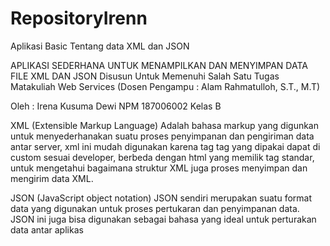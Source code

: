 # RepositoryIrenn
Aplikasi Basic Tentang data XML dan JSON

APLIKASI SEDERHANA UNTUK MENAMPILKAN DAN MENYIMPAN DATA FILE XML DAN JSON
Disusun Untuk Memenuhi Salah Satu Tugas Matakuliah Web Services
(Dosen Pengampu : Alam Rahmatulloh, S.T., M.T)

Oleh :
Irena Kusuma Dewi
NPM 187006002
Kelas B

XML (Extensible Markup Language)
Adalah bahasa markup yang digunkan untuk menyederhanakan suatu proses penyimpanan dan pengiriman data antar server, xml ini mudah digunakan karena tag tag yang dipakai dapat di custom sesuai developer, berbeda dengan html yang memilik tag standar, untuk mengetahui bagaimana struktur XML juga proses menyimpan dan mengirim data XML.

JSON (JavaScript object notation)
JSON sendiri merupakan suatu format data yang digunakan untuk proses pertukaran dan penyimpanan data. JSON ini juga bisa digunakan sebagai bahasa yang ideal untuk perturakan data antar aplikas
